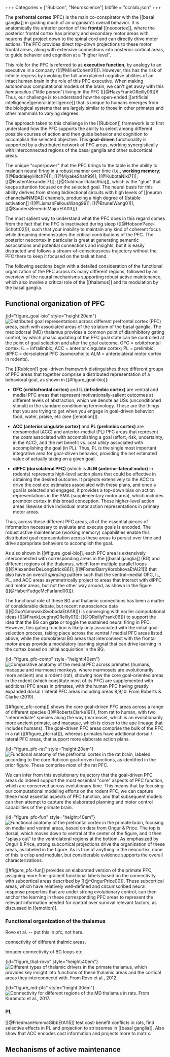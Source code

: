 +++
Categories = ["Rubicon", "Neuroscience"]
bibfile = "ccnlab.json"
+++

The **prefrontal cortex** (PFC) is the main co-conspirator with the [[basal ganglia]] in guiding much of an organism's overall behavior. It is anatomically the anterior portion of the **frontal** [[neocortex]], where the posterior frontal cortex has primary and secondary motor areas with neurons that project down to the spinal cord and can directly drive motor actions. The PFC provides direct _top-down_ projections to these motor frontal areas, along with extensive connections into posterior cortical areas, to guide behavior and cognition at a "higher level".

This role for the PFC is referred to as **executive function**, by analogy to an executive in a company ([[@MillerCohen01]]). However, this has the risk of infinite regress by invoking the full unexplained cognitive abilities of an intact human brain in the role of this PFC executive. When making autonomous computational models of the brain, we can't get away with this _homunculus_ ("little person") living in the PFC ([[@HazyFrankOReilly06]])! Thus, our challenge is to understand how the open-ended [[artificial intelligence|general intelligence]] that is unique to humans emerges from the biological systems that are largely similar to those in other primates and other mammals to varying degrees.

The approach taken to this challenge in the [[Rubicon]] framework is to first understand how the PFC supports the ability to select among different possible courses of action and then guide behavior and cognition to accomplish the selected objective. This **goal-driven** functionality is supported by a distributed network of PFC areas, working synergistically with interconnected regions of the basal ganglia and other subcortical areas.

The unique "superpower" that the PFC brings to the table is the ability to maintain neural firing in a robust manner over time (i.e., **working memory**; [[@BaddeleyHitch74]]; [[@MiyakeShah99]]; [[@KubotaNiki71]]; [[@FusterAlexander71]]; [[@Goldman-Rakic95a]]), which is the "glue" that keeps attention focused on the selected goal. The neural basis for this ability derives from strong bidirectional circuits with high levels of [[neuron channels#NMDA]] channels, producing a high degree of [[stable activation]] ([[@LismanFellousWang99]]; [[@BrunelWang01]]; [[@SandersBerendsMajorEtAl13]]).

The most salient way to understand what the PFC does in this regard comes from the fact that the PFC is inactivated during sleep ([[@HobsonPace-Schott02]]), such that your inability to maintain any kind of coherent focus while dreaming demonstrates the critical contributions of the PFC. The posterior neocortex in particular is great at generating semantic associations and potential connections and insights, but it is easily distracted and follows a stream-of-consciousness trajectory without the PFC there to keep it focused on the task at hand.

The following sections begin with a detailed consideration of the functional organization of the PFC across its many different regions, followed by an overview of the neural mechanisms supporting robust active maintenance, which also involve a critical role of the [[thalamus]] and its modulation by the basal ganglia.

## Functional organization of PFC

{id="figure_goal-bio" style="height:20em"}
![Distributed goal representations across different prefrontal cortex (PFC) areas, each with associated areas of the striatum of the basal ganglia. The mediodorsal (MD) thalamus provides a common point of disinhibitory gating control, by which phasic updating of the PFC goal state can be controlled at the point of goal selection and after the goal outcome. OFC = orbitofrontal cortex; IL = infralimbic; ACC = anterior cingulate cortex; PL = prelimbic; dlPFC = dorsolateral PFC (isomorphic to ALM = anteriolateral motor cortex in rodents).](media/fig_rubicon_loops_spiral_goals.png)

The [[Rubicon]] goal-driven framework distinguishes three different groups of PFC areas that together comprise a distributed representation of a behavioral goal, as shown in [[#figure_goal-bio]]:

* **OFC (orbitofrontal cortex)** and **IL (infralimbic cortex)** are ventral and medial PFC areas that represent motivationally-salient outcomes at different levels of abstraction, which we denote as USs (unconditioned stimuli) in the standard conditioning terminology. These are the things that you are trying to get when you engage in goal-driven behavior: food, water, praise, etc (see [[emotion]]).

* **ACC (anterior cingulate cortex)** and **PL (prelimbic cortex)** are dorsomedial (ACC) and anterior-medial (PL) PFC areas that represent the _costs_ associated with accomplishing a goal (effort, risk, uncertainty, in the ACC), and the net benefit vs. cost _utility_ associated with accomplishing the goal (in PL). Thus, PL is the single most important integrative area for goal-driven behavior, providing the net estimated value of actually taking on a given goal.

* **dlPFC (dorsolateral PFC)** (which is **ALM (anterior-lateral motor)** in rodents) represents high-level action plans that could be effective in obtaining the desired outcome. It projects extensively to the ACC to drive the cost etc estimates associated with these plans, and once a goal is selected and engaged, it provides a top-down bias on action representations in the SMA (supplementary motor area), which includes premotor cortex in this broad conception. These higher-level action areas likewise drive individual motor action representations in primary motor areas.

Thus, across these different PFC areas, all of the essential pieces of information necessary to evaluate and execute goals is encoded. The robust active maintenance (working memory) capabilities enable this distributed goal representation across these areas to persist over time and drive appropriate behaviors to accomplish the goal. 

As also shown in [[#figure_goal-bio]], each PFC area is extensively interconnected with corresponding areas in the [[basal ganglia]] (BG) and different regions of the thalamus, which form multiple parallel loops ([[@AlexanderDeLongStrick86]]; [[@FosterBarryKorobkovaEtAl21]]) that also have an overall _spiraling_ pattern such that the ventral-medial OFC, IL, PL, and ACC areas asymmetrically project to areas that interact with dlPFC and motor areas, but not the other way around, as shown in the figure ([[@HaberFudgeMcFarland00]]).

The functional role of these BG and thalamic connections has been a matter of considerable debate, but recent neuroscience data ([[@GuoYamawakiSvobodaEtAl18]]) is converging with earlier computational ideas ([[@FrankLoughryOReilly01]]; [[@OReillyFrank06]]) to support the idea that the BG can **gate** or toggle the sustained neural firing in PFC. However, this gating function is likely only associated with the initial goal-selection process, taking place across the ventral / medial PFC areas listed above, while the dorsolateral BG areas that interconnect with the frontal motor areas provide a modulatory learning signal that can drive learning in the cortex based on initial acquisition in the BG.

{id="figure_pfc-comp" style="height:40em"}
![Comparative anatomy of the medial PFC across primates (humans, macaque and marmoset monkeys, where marmosets are evolutionarily more ancient) and a rodent (rat), showing how the core goal-oriented areas in the rodent (which constitute most of its PFC) are supplemented with additional PFC areas in primates, with the human PFC having greatly expanded dorsal / lateral PFC areas including areas 8,9,10. From Roberts & Clarke (2019).](media/fig_rubicon_pfc_comparative_roberts_clarke_19.png)

[[#figure_pfc-comp]] shows the core goal-driven PFC areas across a range of different species ([[@RobertsClarke19]]), from rat to human, with two "intermediate" species along the way (marmoset, which is an evolutionarily more ancient primate, and macaque, which is closer to the ape lineage that includes humans). The goal-driven PFC areas comprise the bulk of the PFC in a rat ([[#figure_pfc-rat]]), whereas primates have additional dorsal / lateral PFC areas, that support more elaborate action plans.

{id="figure_pfc-rat" style="height:20em"}
![Functional anatomy of the prefrontal cortex in the rat brain, labeled according to the core Rubicon goal-driven functions, as identified in the prior figure. These comprise most of the rat PFC.](media/fig_rubicon_anatomy_rat.png)

We can infer from this evolutionary trajectory that the goal-driven PFC areas do indeed support the most essential "core" aspects of PFC function, which are conserved across evolutionary time. This means that by focusing our computational modeling efforts on the rodent PFC, we can capture these most essential aspects of PFC function, and that subsequent models can then attempt to capture the elaborated planning and motor control capabilities of the primate brain.

{id="figure_pfc-fun" style="height:40em"}
![Functional anatomy of the prefrontal cortex in the primate brain, focusing on medial and ventral areas, based on data from Ongur & Price. The top is dorsal, which moves down to ventral at the center of the figure, and it then "splays out" to the ventrolateral regions at the bottom. As emphasized by Ongur & Price, strong subcortical projections drive the organization of these areas, as labeled in the figure. As is true of anything in the neocortex, none of this is crisp and modular, but considerable evidence supports the overall characterizations.](media/fig_rubicon_anatomy_macaque.png)

[[#figure_pfc-fun]] provides an elaborated version of the primate PFC, assigning more fine-grained functional labels based on the connectivity with subcortical areas described by [[@^OngurPrice00]]. These subcortical areas, which have relatively well-defined and circumscribed neural response properties that are under strong evolutionary control, can then anchor the learning in these corresponding PFC areas to represent the relevant information needed for control over survival relevant factors, as discussed in [[emotion]].


### Functional organization of the thalamus

Rovo et al. -- put this in pfc, not here.

connectivity of different thalmic areas.

broader connectivity of BG loops etc.

{id="figure_thal-rovo" style="height:40em"}
![Different types of thalamic drivers in the primate thalamus, which provides key insight into functions of these thalamic areas and the cortical areas they interconnectd with. From Rovo et al., 2012.](media/fig_rovo_ulbert_ascady_12.png)



{id="figure_md-pfc" style="height:30em"}
![Connectivity for different regions of the MD thalamus in rats. From Kuramoto et al., 2017.](media/fig_md_pfc_kuramoto_etal_17.png)


### PL

[[@FriedmanHommaGibbEtAl15]] test cost-benefit conflicts in rats, find selective effects in PL and projection to striosomes in [[basal ganglia]]. Also show that ACC encodes cost information and projects more to matrix.


## Mechanisms of active maintenance


